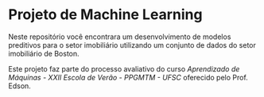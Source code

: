 # Projeto de Machine Learning

Neste repositório você encontrara um desenvolvimento de modelos preditivos para o setor imobiliário utilizando um conjunto de dados do setor imobiliário de Boston.

Este projeto faz parte do processo avaliativo do curso *Aprendizado de Máquinas - XXII Escola de Verão - PPGMTM - UFSC* oferecido pelo Prof. Edson.

